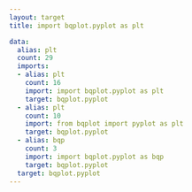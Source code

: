 ```yaml
---
layout: target
title: import bqplot.pyplot as plt

data:
  alias: plt
  count: 29
  imports:
  - alias: plt
    count: 16
    import: import bqplot.pyplot as plt
    target: bqplot.pyplot
  - alias: plt
    count: 10
    import: from bqplot import pyplot as plt
    target: bqplot.pyplot
  - alias: bqp
    count: 3
    import: import bqplot.pyplot as bqp
    target: bqplot.pyplot
  target: bqplot.pyplot
---
```

